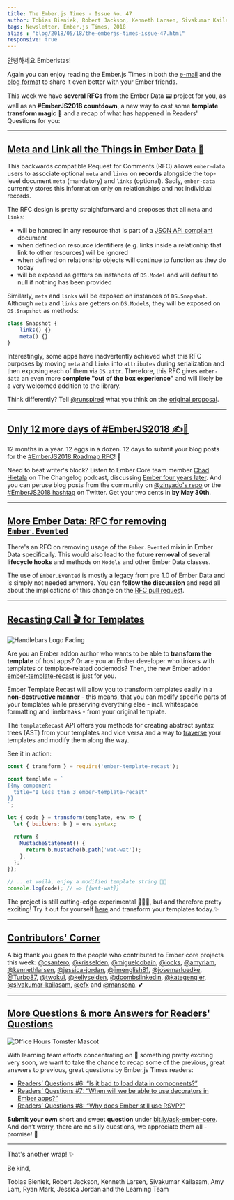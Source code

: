 ```yaml
---
title: The Ember.js Times - Issue No. 47
author: Tobias Bieniek, Robert Jackson, Kenneth Larsen, Sivakumar Kailasam, Amy Lam, Ryan Mark, Jessica Jordan
tags: Newsletter, Ember.js Times, 2018
alias : "blog/2018/05/18/the-emberjs-times-issue-47.html"
responsive: true
---
```


안녕하세요 Emberistas!

Again you can enjoy reading the Ember.js Times in both the [e-mail](https://the-emberjs-times.ongoodbits.com/2018/05/18/issue-47) and the [blog format](https://emberjs.com/blog/2018/05/18/the-emberjs-times-issue-47.html) to share it even better with your Ember friends.

This week we have **several RFCs** from the Ember Data 📟 project for you, as well as an **#EmberJS2018 countdown**, a new way to cast some **template transform magic** 🎩 and a recap of what has happened in Readers' Questions for you:

---

## [Meta and Link all the Things in Ember Data 🐹](https://github.com/emberjs/rfcs/pull/332)

This backwards compatible Request for Comments (RFC) allows `ember-data` users to associate optional `meta` and `links` on **records** alongside the top-level document `meta` (mandatory) and `links` (optional).  Sadly, `ember-data` currently stores this information only on relationships and not individual records.  

The RFC design is pretty straightforward and proposes that all `meta` and `links`:

- will be honored in any resource that is part of a [JSON API compliant](http://jsonapi.org/) document
- when defined on resource identifiers (e.g. links inside a relationhip that link to other resources) will be ignored
- when defined on relationship objects will continue to function as they do today
- will be exposed as getters on instances of `DS.Model` and will default to null if nothing has been provided

Similarly, `meta` and `links` will be exposed on instances of `DS.Snapshot`. Although `meta` and `links` are getters on `DS.Model`s, they will be exposed on `DS.Snapshot` as methods:

```js
class Snapshot {
    links() {}
	meta() {}
}
```

Interestingly, some apps have inadvertently achieved what this RFC purposes by moving `meta` and `links` into `attributes` during serialization and then exposing each of them via `DS.attr`. 
Therefore, this RFC gives `ember-data` an even more **complete "out of the box experience"** and will likely be a very welcomed addition to the library.  

Think differently? Tell [@runspired](https://github.com/runspired) what you think on the [original proposal](https://github.com/emberjs/rfcs/pull/332).

---

## [Only 12 more days of #EmberJS2018 ✍️💨](https://emberjs.com/blog/2018/05/02/ember-2018-roadmap-call-for-posts.html)

12 months in a year. 12 eggs in a dozen. 12 days to submit your blog posts for the [#EmberJS2018 Roadmap RFC](https://emberjs.com/blog/2018/05/02/ember-2018-roadmap-call-for-posts.html)! 📝

Need to beat writer's block? Listen to Ember Core team member [Chad Hietala](https://github.com/chadhietala) on The Changelog podcast, discussing [Ember four years later](https://changelog.com/podcast/293). And you can peruse blog posts from the community on [@zinyado's repo](https://github.com/zinyando/emberjs2018-posts) or the [#EmberJS2018 hashtag](https://twitter.com/search?q=%23EmberJS2018) on Twitter. Get your two cents in **by May 30th**.

---

## [More Ember Data: RFC for removing `Ember.Evented`](https://github.com/emberjs/rfcs/pull/329)

There's an RFC on removing usage of the `Ember.Evented` mixin in Ember Data specifically. This would also lead to the future **removal** of several **lifecycle hooks** and methods on `Model`s and other Ember Data classes.

The use of `Ember.Evented` is mostly a legacy from pre 1.0 of Ember Data and is simply not needed anymore. 
You can **follow the discussion** and read all about the implications of this change on the [RFC pull request](https://github.com/emberjs/rfcs/pull/329).

---

## [Recasting Call 🎬 for Templates](https://github.com/ember-template-lint/ember-template-recast)

<div class="blog-row">
  <img class="float-left small transparent padded" alt="Handlebars Logo Fading" title="Handlebars" src="/images/about/handlebars_fade.png" />

<p>Are you an Ember addon author who wants to be able to <strong>transform the template</strong> of host apps? Or are you an Ember developer who tinkers with templates or template-related codemods? Then, the new Ember addon <a href="https://github.com/ember-template-lint/ember-template-recast" target="recast">ember-template-recast</a> is just for you.</p>

<p>Ember Template Recast will allow you to transform templates easily in a <strong>non-destructive manner</strong> - this means, that you can modify specific parts of your templates while preserving everything else - incl. whitespace formatting and linebreaks - from your original template.</p>
</div>

The `templateRecast` API offers you methods for creating abstract syntax trees (AST) from your templates and vice versa and a way to [traverse](https://github.com/ember-template-lint/ember-template-recast#traverse) your templates and modify them along the way.

See it in action:

```js
const { transform } = require('ember-template-recast');

const template = `
{{my-component
  title="I less than 3 ember-template-recast"
}}
`;

let { code } = transform(template, env => {
  let { builders: b } = env.syntax;

  return {
    MustacheStatement() {
      return b.mustache(b.path('wat-wat'));
    },
  };
});

// ...et voilà, enjoy a modified template string 💁🏻
console.log(code); // => {{wat-wat}}
```

<p>The project is still cutting-edge experimental 👨🏾‍🔬, <del> but </del> and therefore pretty exciting! Try it out for yourself <a href="https://github.com/ember-template-lint/ember-template-recast" target="recast">here</a> and transform your templates today.✨</p>

---

## [Contributors' Corner](https://guides.emberjs.com/v3.1.0/contributing/repositories/)

<p>A big thank you goes to the people who contributed to Ember core projects this week: <a href="https://github.com/csantero" target="gh-user">@csantero</a>, <a href="https://github.com/krisselden" target="gh-user">@krisselden</a>, <a href="https://github.com/miguelcobain" target="gh-user">@miguelcobain</a>, <a href="https://github.com/locks" target="gh-user">@locks</a>, <a href="https://github.com/amyrlam" target="gh-user">@amyrlam</a>, <a href="https://github.com/kennethlarsen" target="gh-user">@kennethlarsen</a>, <a href="https://github.com/jessica-jordan" target="gh-user">@jessica-jordan</a>, <a href="https://github.com/jimenglish81" target="gh-user">@jimenglish81</a>, <a href="https://github.com/josemarluedke" target="gh-user">@josemarluedke</a>, <a href="https://github.com/Turbo87" target="gh-user">@Turbo87</a>, <a href="https://github.com/twokul" target="gh-user">@twokul</a>, <a href="https://github.com/kellyselden" target="gh-user">@kellyselden</a>, <a href="https://github.com/dcombslinkedin" target="gh-user">@dcombslinkedin</a>, <a href="https://github.com/kategengler" target="gh-user">@kategengler</a>, <a href="https://github.com/sivakumar-kailasam" target="gh-user">@sivakumar-kailasam</a>, <a href="https://github.com/efx" target="gh-user">@efx</a> and <a href="https://github.com/mansona" target="gh-user">@mansona</a>. 💕</p>


---

## [More Questions & more Answers for Readers' Questions](https://docs.google.com/forms/d/e/1FAIpQLScqu7Lw_9cIkRtAiXKitgkAo4xX_pV1pdCfMJgIr6Py1V-9Og/viewform)

<div class="blog-row">
  <img class="float-right small transparent padded" alt="Office Hours Tomster Mascot" title="Readers' Questions" src="/images/tomsters/officehours.png" />

  <p>With learning team efforts concentrating on 🚢 something pretty exciting very soon,
  we want to take the chance to recap some of the previous, great answers to previous, great questions by Ember.js Times readers:</p>

  <ul>
    <li><a href="https://discuss.emberjs.com/t/readers-questions-is-it-bad-to-load-data-in-components/14521" target="readersq">
    Readers’ Questions #6: “Is it bad to load data in components?”</a></li>
    <li><a href="https://discuss.emberjs.com/t/readers-questions-when-will-we-be-able-to-use-decorators-in-ember-apps/14583" target="readersq">
    Readers’ Questions #7: “When will we be able to use decorators in Ember apps?”</a></li>
    <li><a href="https://discuss.emberjs.com/t/readers-questions-why-does-ember-still-use-rsvp/14736" target="readersq">
    Readers’ Questions #8: “Why does Ember still use RSVP?”</a></li>
  </ul>

</div>

**Submit your own** short and sweet **question** under [bit.ly/ask-ember-core](https://bit.ly/ask-ember-core). And don’t worry, there are no silly questions, we appreciate them all - promise! 🤞

---

That's another wrap!  ✨

Be kind,

Tobias Bieniek, Robert Jackson, Kenneth Larsen, Sivakumar Kailasam, Amy Lam, Ryan Mark, Jessica Jordan and the Learning Team
